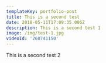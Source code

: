 ```yaml
---
templateKey: portfolio-post
title: This is a second test
date: 2018-05-11T17:09:35.006Z
description: This is a second test 1
image: /img/test-1.jpg
videoId: '268741150'
---
```

This is a second test 2
